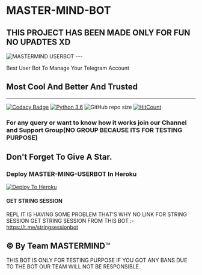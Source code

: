 # MASTER-MIND-BOT
THIS PROJECT HAS BEEN MADE ONLY FOR FUN NO UPADTES XD
----
<img src="https://telegra.ph/file/19ea7a05f62940857d2df.jpg" alt="MASTERMIND USERBOT">
---


Best User Bot To Manage Your Telegram Account 

## Most Cool And Better And Trusted
---
[![Codacy Badge](https://api.codacy.com/project/badge/Grade/f7c51539e67b483bb8d7749acca51d3a)](https://app.codacy.com/gh/RDX-ANONYMOUS/MASTER-MIND-BOT?utm_source=github.com&utm_medium=referral&utm_content=RDX-ANONYMOUS/MASTER-MIND-BOT&utm_campaign=Badge_Grade_Settings)
[![Python 3.6](https://img.shields.io/badge/Python-3.6%20or%20newer-blue.svg)](https://www.python.org/downloads/release/python-360/)
![GitHub repo size](https://img.shields.io/github/repo-size/RDX-ANONYMOUS/MASTER-MIND-BOT)
[![HitCount](http://hits.dwyl.com/HellBoy-OP/HellBot.svg)](http://hits.dwyl.com/RDX-ANONYMOUS/MASTER-MIND-BOT)



### For any query or want to know how it works join our Channel and Support Group(NO GROUP BECAUSE ITS FOR TESTING PURPOSE)


## Don't Forget To Give A Star.

### Deploy MASTER-MING-USERBOT In Heroku

[![Deploy To Heroku](https://www.herokucdn.com/deploy/button.svg)](https://heroku.com/deploy?template=https://github.com/RDX-ANONYMOUS/MASTER-MIND-BOT)

#### GET STRING SESSION 
  REPL IT IS HAVING SOME PROBLEM THAT'S WHY NO LINK FOR STRING SESSION
  GET STRING SESSION FROM THIS BOT :- https://t.me/stringsessionbot
## © By Team MASTERMIND™
THIS BOT IS ONLY FOR TESTING PURPOSE IF YOU GOT ANY BANS DUE TO THE BOT OUR TEAM WILL NOT BE RESPONSIBLE.

